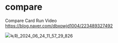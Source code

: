 # compare
Compare Card
Run Video https://blog.naver.com/dbxowjd1004/223489327492

![녹화_2024_06_24_11_57_29_826](https://github.com/YooTaeJeong/compare/assets/80680728/9f4e3988-e614-4222-bebf-861ebc9d6873)
